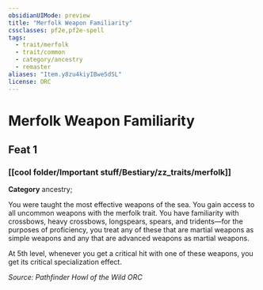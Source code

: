 ```yaml
---
obsidianUIMode: preview
title: "Merfolk Weapon Familiarity"
cssclasses: pf2e,pf2e-spell
tags:
  - trait/merfolk
  - trait/common
  - category/ancestry
  - remaster
aliases: "Item.y8zu4kiyIBwe5dSL"
license: ORC
---
```

# Merfolk Weapon Familiarity
## Feat 1
### [[cool folder/Important stuff/Bestiary/zz_traits/merfolk]]

**Category** ancestry; 




You were taught the most effective weapons of the sea. You gain access to all uncommon weapons with the merfolk trait. You have familiarity with crossbows, heavy crossbows, longspears, spears, and tridents—for the purposes of proficiency, you treat any of these that are martial weapons as simple weapons and any that are advanced weapons as martial weapons.

At 5th level, whenever you get a critical hit with one of these weapons, you get its critical specialization effect.

*Source: Pathfinder Howl of the Wild*
*ORC*